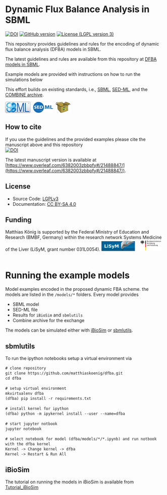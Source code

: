 # Dynamic Flux Balance Analysis in SBML
[![DOI](https://www.zenodo.org/badge/71236313.svg)](https://www.zenodo.org/badge/latestdoi/71236313)
[![GitHub version](https://badge.fury.io/gh/matthiaskoenig%2Fdfba.svg)](https://badge.fury.io/gh/matthiaskoenig%2Fdfba)
[![License (LGPL version 3)](https://img.shields.io/badge/license-LGPLv3.0-blue.svg?style=flat-square)](http://opensource.org/licenses/LGPL-3.0)

This repository provides guidelines and rules for the encoding of dynamic flux balance analysis (DFBA) models in SBML.

The latest guidelines and rules are available from this repository at
[DFBA models in SBML](./guidelines/DFBA_models_in_SBML.md).

Example models are provided with instructions on how to run the simulations below

This effort builds on existing standards, i.e., [SBML](http://sbml.org), [SED-ML](http://sed-ml.org), and the [COMBINE archive](http://co.mbine.org/documents/archive).

<a href="http://sbml.org" title="SBML"><img src="./docs/images/sbml.png" height="35"/></a>&nbsp;
<a href="http://sed-ml.org" title="SED-ML"><img src="./docs/images/sedml.png" height="35"/></a>&nbsp;
<a href="http://co.mbine.org/documents/archive" title="CombineArchive"><img src="./docs/images/omex.png" height="35"/></a>&nbsp;


##  How to cite
If you use the guidelines and the provided examples please cite the manuscript above and this repository  
[![DOI](https://www.zenodo.org/badge/71236313.svg)](https://www.zenodo.org/badge/latestdoi/71236313)

The latest manuscript version is available at
[https://www.overleaf.com/6382003zbbpfy#/21488847/](https://www.overleaf.com/6382003zbbpfy#/21488847/).

## License
* Source Code: [LGPLv3](http://opensource.org/licenses/LGPL-3.0)
* Documentation: [CC BY-SA 4.0](http://creativecommons.org/licenses/by-sa/4.0/)

## Funding
Matthias König is supported by the Federal Ministry of Education and Research (BMBF, Germany) 
within the research network Systems Medicine of the Liver (LiSyM, grant number 031L0054).
<a href="http://www.lisym.org/" alt="LiSyM" target="_blank"><img src="./docs/images/lisym.png" height="35"></a> &nbsp;&nbsp;
<a href="http://www.bmbf.de/" alt="BMBF" target="_blank"><img src="./docs/images/bmbf.png" height="35"></a> &nbsp;&nbsp;


# Running the example models
Model examples encoded in the proposed dynamic FBA scheme. the models are listed in the `/models/*` folders. Every model provides
* SBML model
* SED-ML file 
* Results for `iBioSim` and `sbmlutils`
* Combine archive for the exchange

The models can be simulated either with [iBioSim](http://www.async.ece.utah.edu/ibiosim) or [sbmlutils](https://github.com/matthiaskoenig/sbmlutils/).


## sbmlutils
To run the ipython notebooks setup a virtual environment via
```
# clone repository
git clone https://github.com/matthiaskoenig/dfba.git
cd dfba

# setup virtual environment
mkvirtualenv dfba
(dfba) pip install -r requirements.txt

# install kernel for ipython
(dfba) python -m ipykernel install --user --name=dfba

# start jupyter notbook
jupyter notebook

# select notebook for model (dfba/models/*/*.ipynb) and run notbook with the dfba kernel
Kernel -> Change kernel -> dfba
Kernel -> Restart & Run All
```

## iBioSim
The tutorial on running the models in iBioSim is available from
[Tutorial_iBioSim](./docs/Tutorial_iBioSim.pdf)



